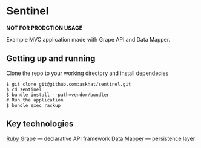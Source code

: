 # Sentinel

__NOT FOR PRODCTION USAGE__

Example MVC application made with Grape API and Data Mapper.

## Getting up and running

Clone the repo to your working directory and install dependecies

```
$ git clone git@github.com:askhat/sentinel.git
$ cd sentinel
$ bundle install --path=vendor/bundler
# Run the application
$ bundle exec rackup
```

## Key technologies

[Ruby Grape](https://github.com/ruby-grape/grape) — declarative API framework
[Data Mapper](https://github.com/datamapper) — persistence layer
